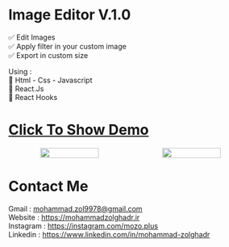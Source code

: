 # Image Editor V.1.0

✅ Edit Images <br/>
✅ Apply filter in your custom image<br/>
✅ Export in custom size<br/>

Using :<br/>
🔴 Html - Css - Javascript <br/>
🔴 React.Js <br/>
🔴 React Hooks <br/>

# <a href="https://mohammad-image-editor.netlify.app/" target="_blank"> Click To Show Demo</a>

<div style="display:flex" align="center">
<img src="https://user-images.githubusercontent.com/48680310/201468039-68f18a5a-1f44-4747-a41e-6a0a0d2e5d7c.png" style="width:48%"/>
<img src="https://user-images.githubusercontent.com/48680310/201468042-2e5d9ae2-0791-4a51-8669-04d366a6aa42.png" style="width:48%"/>
</div>

# Contact Me

Gmail : mohammad.zol9978@gmail.com <br/>
Website : https://mohammadzolghadr.ir <br/>
Instagram : https://instagram.com/mozo.plus <br/>
Linkedin : https://www.linkedin.com/in/mohammad-zolghadr <br/>
